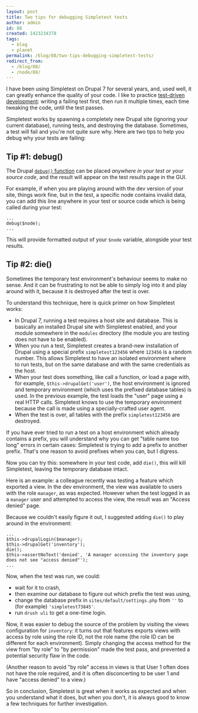 ```yaml
---
layout: post
title: Two tips for debugging Simpletest tests
author: admin
id: 88
created: 1423234378
tags:
  - blog
  - planet
permalink: /blog/88/two-tips-debugging-simpletest-tests/
redirect_from:
  - /blog/88/
  - /node/88/
---
```

I have been using Simpletest on Drupal 7 for several years, and, used well, it can greatly enhance the quality of your code. I like to practice [test-driven development](http://en.wikipedia.org/wiki/Test-driven_development): writing a failing test first, then run it multiple times, each time tweaking the code, until the test passes.

Simpletest works by spawning a completely new Drupal site (ignoring your current database), running tests, and destroying the database. Sometimes, a test will fail and you're not quite sure why. Here are two tips to help you debug why your tests are failing:

Tip #1: debug()
------

The Drupal [`debug()` function](https://api.drupal.org/api/drupal/includes!common.inc/function/debug/7) can be placed _anywhere in your test or your source code_, and the result will appear on the test  results page in the GUI.

For example, if when you are playing around with the dev version of your site, things work fine, but in the test, a specific node contains invalid data, you can add this line anywhere in your test or source code which is being called during your test:

    ...
    debug($node);
    ...

This will provide formatted output of your `$node` variable, alongside your test results.

Tip #2: die()
------

Sometimes the temporary test environment's behaviour seems to make no sense. And it can be frustrating to not be able to simply log into it and play around with it, because it is destroyed after the test is over.

To understand this technique, here is quick primer on how Simpletest works:

 * In Drupal 7, running a test requires a host site and database. This is basically an installed Drupal site with Simpletest enabled, and your module somewhere in the `modules` directory (the module you are testing does not have to be enabled).
 * When you run a test, Simpletest creates a brand-new installation of Drupal using a special prefix `simpletest123456` where `123456` is a random number. This allows Simpletest to have an isolated environment where to run tests, but on the same database and with the same credentials as the host.
 * When your test does something, like call a function, or load a page with, for example, `$this->drupalGet('user')`, the host environment is ignored and temporary environment (which uses the prefixed database tables) is used. In the previous example, the test loads the "user" page using a real HTTP calls. Simpletest knows to use the temporary environment because the call is made using a specially-crafted user agent.
 * When the test is over, all tables with the prefix `simpletest123456` are destroyed.

If you have ever tried to run a test on a host environment which already contains a prefix, you will understand why you can get "table name too long" errors in certain cases: Simpletest is trying to add a prefix to another prefix. That's one reason to avoid prefixes when you can, but I digress.

Now you can try this: somewhere in your test code, add `die()`, this will kill Simpletest, leaving the temporary database intact.

Here is an example: a colleague recently was testing a feature which exported a view. In the dev environment, the view was available to users with the role `manager`, as was expected. However when the test logged in as a `manager` user and attempted to access the view, the result was an "Access denied" page.

Because we couldn't easily figure it out, I suggested adding `die()` to play around in the environment:

    ...
    $this->drupalLogin($manager);
    $this->drupalGet('inventory');
    die();
    $this->assertNoText('denied', 'A manager accessing the inventory page does not see "access denied"');
    ...

Now, when the test was run, we could:

 * wait for it to crash,
 * then examine our database to figure out which prefix the test was using,
 * change the database prefix in `sites/default/settings.php` from `''` to (for example) `'simpletest73845'`.
 * run `drush uli` to get a one-time login.

Now, it was easier to debug the source of the problem by visiting the views configuration for `inventory`: it turns out that features exports views with access by role using the role ID, not the role name (the role ID can be different for each environment). Simply changing the access method for the view from "by role" to "by permission" made the test pass, and prevented a potential security flaw in the code.

(Another reason to avoid "by role" access in views is that User 1 often does not have the role required, and it is often disconcerting to be user 1 and have "access denied" to a view.)

So in conclusion, Simpletest is great when it works as expected and when you understand what it does, but when you don't, it is always good to know a few techniques for further investigation.
